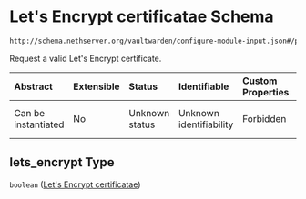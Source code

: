 # Let's Encrypt certificatae Schema

```txt
http://schema.nethserver.org/vaultwarden/configure-module-input.json#/properties/lets_encrypt
```

Request a valid Let's Encrypt certificate.

| Abstract            | Extensible | Status         | Identifiable            | Custom Properties | Additional Properties | Access Restrictions | Defined In                                                                                      |
| :------------------ | :--------- | :------------- | :---------------------- | :---------------- | :-------------------- | :------------------ | :---------------------------------------------------------------------------------------------- |
| Can be instantiated | No         | Unknown status | Unknown identifiability | Forbidden         | Allowed               | none                | [configure-module-input.json\*](vaultwarden/configure-module-input.json "open original schema") |

## lets\_encrypt Type

`boolean` ([Let's Encrypt certificatae](configure-module-input-properties-lets-encrypt-certificatae.md))

